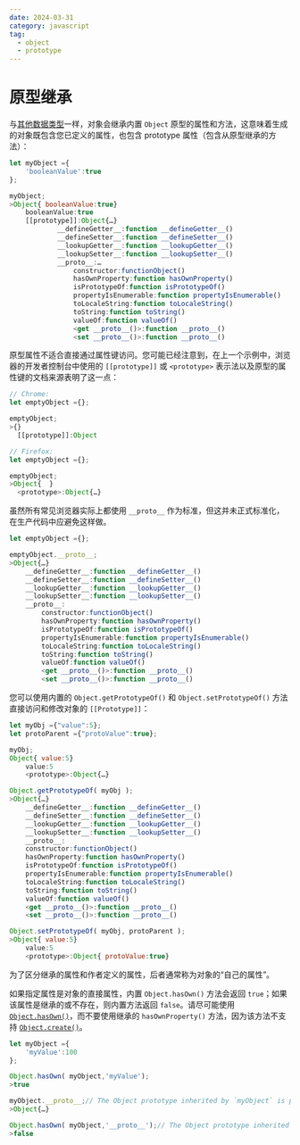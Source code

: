```yaml
---
date: 2024-03-31
category: javascript
tag:
  - object
  - prototype
---
```


# 原型继承

与[其他数据类型](/blogs/web/javascript/appendix#prototyal-inheritance)一样，对象会继承内置 `Object` 原型的属性和方法，这意味着生成的对象既包含您已定义的属性，也包含 prototype 属性（包含从原型继承的方法）：

```javascript
let myObject ={
    'booleanValue':true
};

myObject;
>Object{ booleanValue:true}
    booleanValue:true
    [[prototype]]:Object{…}
            __defineGetter__:function __defineGetter__()
            __defineSetter__:function __defineSetter__()
            __lookupGetter__:function __lookupGetter__()
            __lookupSetter__:function __lookupSetter__()
            __proto__:…
                constructor:functionObject()
                hasOwnProperty:function hasOwnProperty()
                isPrototypeOf:function isPrototypeOf()
                propertyIsEnumerable:function propertyIsEnumerable()
                toLocaleString:function toLocaleString()
                toString:function toString()
                valueOf:function valueOf()
                <get __proto__()>:function __proto__()
                <set __proto__()>:function __proto__()
```

原型属性不适合直接通过属性键访问。您可能已经注意到，在上一个示例中，浏览器的开发者控制台中使用的 `[[prototype]]` 或 `<prototype>` 表示法以及原型的属性键的文档来源表明了这一点：

```javascript
// Chrome:
let emptyObject ={};

emptyObject;
>{}
  [[prototype]]:Object
```

```javascript
// Firefox:
let emptyObject ={};

emptyObject;
>Object{  }
  <prototype>:Object{…}
```

虽然所有常见浏览器实际上都使用 `__proto__` 作为标准，但这并未正式标准化，在生产代码中应避免这样做。

```javascript
let emptyObject ={};

emptyObject.__proto__;
>Object{…}
    __defineGetter__:function __defineGetter__()
    __defineSetter__:function __defineSetter__()
    __lookupGetter__:function __lookupGetter__()
    __lookupSetter__:function __lookupSetter__()
    __proto__:
        constructor:functionObject()
        hasOwnProperty:function hasOwnProperty()
        isPrototypeOf:function isPrototypeOf()
        propertyIsEnumerable:function propertyIsEnumerable()
        toLocaleString:function toLocaleString()
        toString:function toString()
        valueOf:function valueOf()
        <get __proto__()>:function __proto__()
        <set __proto__()>:function __proto__()
```

您可以使用内置的 `Object.getPrototypeOf()` 和 `Object.setPrototypeOf()` 方法直接访问和修改对象的 `[[Prototype]]`：

```javascript
let myObj ={"value":5};
let protoParent ={"protoValue":true};

myObj;
Object{ value:5}
    value:5
    <prototype>:Object{…}

Object.getPrototypeOf( myObj );
>Object{…}
    __defineGetter__:function __defineGetter__()
    __defineSetter__:function __defineSetter__()
    __lookupGetter__:function __lookupGetter__()
    __lookupSetter__:function __lookupSetter__()
    __proto__:
    constructor:functionObject()
    hasOwnProperty:function hasOwnProperty()
    isPrototypeOf:function isPrototypeOf()
    propertyIsEnumerable:function propertyIsEnumerable()
    toLocaleString:function toLocaleString()
    toString:function toString()
    valueOf:function valueOf()
    <get __proto__()>:function __proto__()
    <set __proto__()>:function __proto__()

Object.setPrototypeOf( myObj, protoParent );
>Object{ value:5}
    value:5
    <prototype>:Object{ protoValue:true}
```

为了区分继承的属性和作者定义的属性，后者通常称为对象的“自己的属性”。

如果指定属性是对象的直接属性，内置 `Object.hasOwn()` 方法会返回 `true`；如果该属性是继承的或不存在，则内置方法返回 `false`。请尽可能使用 [`Object.hasOwn()`](https://caniuse.com/mdn-javascript_builtins_object_hasown)，而不要使用继承的 `hasOwnProperty()` 方法，因为该方法不支持 [`Object.create()`](/blogs/web/javascript/objects/property-descriptors)。

```javascript
let myObject ={
    'myValue':100
};

Object.hasOwn( myObject,'myValue');
>true

myObject.__proto__;// The Object prototype inherited by `myObject` is present:
>Object{…}

Object.hasOwn( myObject,'__proto__');// The Object prototype inherited by `myObject` is not an "own property:"
>false
```
